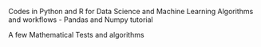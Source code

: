 Codes in Python and R for Data Science and Machine Learning Algorithms and workflows - Pandas and Numpy tutorial

A few Mathematical Tests and algorithms
